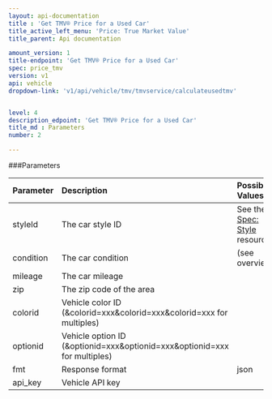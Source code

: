 ```yaml
---
layout: api-documentation
title : 'Get TMV® Price for a Used Car'
title_active_left_menu: 'Price: True Market Value'
title_parent: Api documentation

amount_version: 1
title-endpoint: 'Get TMV® Price for a Used Car'
spec: price_tmv
version: v1
api: vehicle
dropdown-link: 'v1/api/vehicle/tmv/tmvservice/calculateusedtmv'


level: 4
description_edpoint: 'Get TMV® Price for a Used Car'
title_md : Parameters
number: 2

---
```


###Parameters

| Parameter  | Description                           | Possible Values   | Default Value | Required |
|:-----------|:--------------------------------------|:----------------- |:------------- |:-------- |
| styleId    | The car style ID			             | See the [Spec: Style](/api-documentation/vehicle/spec_style/v2/) resource | | Yes |
| condition  | The car condition			         | (see overview)	 |               | Yes      |
| mileage    | The car mileage   			         |               	 |               | Yes      |
| zip        | The zip code of the area  	         |               	 |               | Yes      |
| colorid    | Vehicle color ID (&colorid=xxx&colorid=xxx&colorid=xxx for multiples) | | | No       |
| optionid   | Vehicle option ID (&optionid=xxx&optionid=xxx&optionid=xxx for multiples) | | No     |
| fmt        | Response format                       | json              | json          | Yes      |
| api_key    | Vehicle API key                       |                   |               | Yes      |
